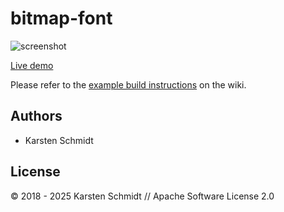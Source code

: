 # bitmap-font

![screenshot](https://raw.githubusercontent.com/thi-ng/umbrella/develop/assets/examples/bitmap-font.gif)

[Live demo](http://demo.thi.ng/umbrella/bitmap-font/)

Please refer to the [example build instructions](https://github.com/thi-ng/umbrella/wiki/Example-build-instructions) on the wiki.

## Authors

- Karsten Schmidt

## License

&copy; 2018 - 2025 Karsten Schmidt // Apache Software License 2.0
